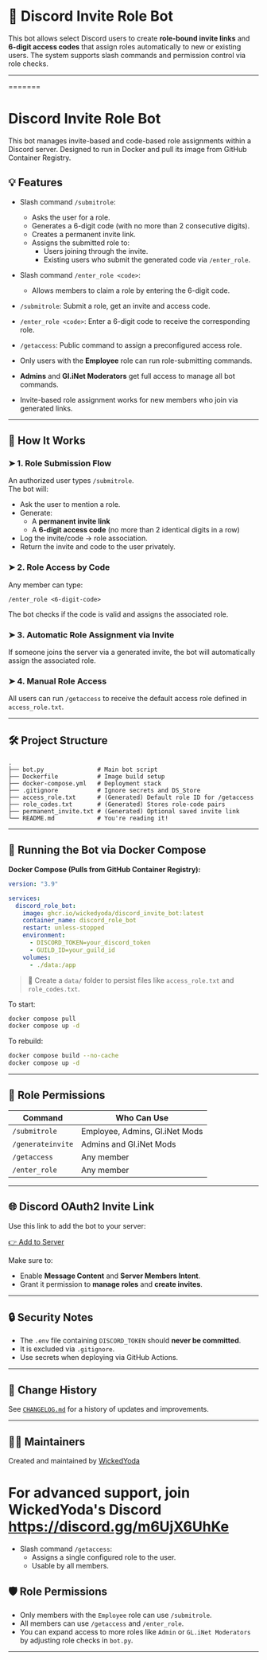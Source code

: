 
# 🔐 Discord Invite Role Bot

This bot allows select Discord users to create **role-bound invite links** and **6-digit access codes** that assign roles automatically to new or existing users. The system supports slash commands and permission control via role checks.

---
=======
# Discord Invite Role Bot

This bot manages invite-based and code-based role assignments within a Discord server. Designed to run in Docker and pull its image from GitHub Container Registry.

## 💡 Features

- Slash command `/submitrole`:
  - Asks the user for a role.
  - Generates a 6-digit code (with no more than 2 consecutive digits).
  - Creates a permanent invite link.
  - Assigns the submitted role to:
    - Users joining through the invite.
    - Existing users who submit the generated code via `/enter_role`.


- Slash command `/enter_role <code>`:
  - Allows members to claim a role by entering the 6-digit code.

- `/submitrole`: Submit a role, get an invite and access code.
- `/enter_role <code>`: Enter a 6-digit code to receive the corresponding role.
- `/getaccess`: Public command to assign a preconfigured access role.
- Only users with the **Employee** role can run role-submitting commands.
- **Admins** and **Gl.iNet Moderators** get full access to manage all bot commands.
- Invite-based role assignment works for new members who join via generated links.

---

## 🧠 How It Works

### ➤ 1. Role Submission Flow

An authorized user types `/submitrole`.  
The bot will:
- Ask the user to mention a role.
- Generate:
  - A **permanent invite link**
  - A **6-digit access code** (no more than 2 identical digits in a row)
- Log the invite/code → role association.
- Return the invite and code to the user privately.

### ➤ 2. Role Access by Code

Any member can type:
```
/enter_role <6-digit-code>
```
The bot checks if the code is valid and assigns the associated role.

### ➤ 3. Automatic Role Assignment via Invite

If someone joins the server via a generated invite, the bot will automatically assign the associated role.

### ➤ 4. Manual Role Access

All users can run `/getaccess` to receive the default access role defined in `access_role.txt`.

---

## 🛠 Project Structure

```
.
├── bot.py               # Main bot script
├── Dockerfile           # Image build setup
├── docker-compose.yml   # Deployment stack
├── .gitignore           # Ignore secrets and DS_Store
├── access_role.txt      # (Generated) Default role ID for /getaccess
├── role_codes.txt       # (Generated) Stores role-code pairs
├── permanent_invite.txt # (Generated) Optional saved invite link
└── README.md            # You're reading it!
```

---

## 🚀 Running the Bot via Docker Compose

**Docker Compose (Pulls from GitHub Container Registry):**
```yaml
version: "3.9"

services:
  discord_role_bot:
    image: ghcr.io/wickedyoda/discord_invite_bot:latest
    container_name: discord_role_bot
    restart: unless-stopped
    environment:
      - DISCORD_TOKEN=your_discord_token
      - GUILD_ID=your_guild_id
    volumes:
      - ./data:/app
```

> 📁 Create a `data/` folder to persist files like `access_role.txt` and `role_codes.txt`.

To start:
```bash
docker compose pull
docker compose up -d
```

To rebuild:
```bash
docker compose build --no-cache
docker compose up -d
```

---

## 🔐 Role Permissions

| Command        | Who Can Use                     |
|----------------|----------------------------------|
| `/submitrole`  | Employee, Admins, Gl.iNet Mods  |
| `/generateinvite` | Admins and Gl.iNet Mods     |
| `/getaccess`   | Any member                      |
| `/enter_role`  | Any member                      |

---

## 🌐 Discord OAuth2 Invite Link

Use this link to add the bot to your server:

[👉 Add to Server](https://discord.com/oauth2/authorize?client_id=1390519966050291734&integration_type=0&scope=applications.commands+bot)

Make sure to:
- Enable **Message Content** and **Server Members Intent**.
- Grant it permission to **manage roles** and **create invites**.

---

## 🔒 Security Notes

- The `.env` file containing `DISCORD_TOKEN` should **never be committed**.
- It is excluded via `.gitignore`.
- Use secrets when deploying via GitHub Actions.

---

## 🧾 Change History

See [`CHANGELOG.md`](./CHANGELOG.md) for a history of updates and improvements.

---

## 🧑‍💻 Maintainers

Created and maintained by [WickedYoda](https://wickedyoda.com)

For advanced support, join WickedYoda's Discord https://discord.gg/m6UjX6UhKe
=======
- Slash command `/getaccess`:
  - Assigns a single configured role to the user.
  - Usable by all members.

## 🛡️ Role Permissions

- Only members with the `Employee` role can use `/submitrole`.
- All members can use `/getaccess` and `/enter_role`.
- You can expand access to more roles like `Admin` or `GL.iNet Moderators` by adjusting role checks in `bot.py`.

---
